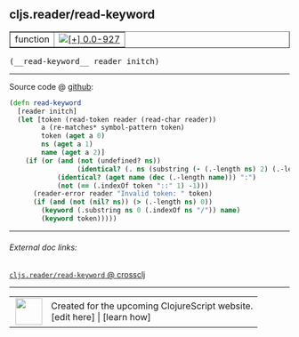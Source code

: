 ## cljs.reader/read-keyword



 <table border="1">
<tr>
<td>function</td>
<td><a href="https://github.com/cljsinfo/cljs-api-docs/tree/0.0-927"><img valign="middle" alt="[+] 0.0-927" title="Added in 0.0-927" src="https://img.shields.io/badge/+-0.0--927-lightgrey.svg"></a> </td>
</tr>
</table>


 <samp>
(__read-keyword__ reader initch)<br>
</samp>

---







Source code @ [github](https://github.com/clojure/clojurescript/blob/r2227/src/cljs/cljs/reader.cljs#L317-L331):

```clj
(defn read-keyword
  [reader initch]
  (let [token (read-token reader (read-char reader))
        a (re-matches* symbol-pattern token)
        token (aget a 0)
        ns (aget a 1)
        name (aget a 2)]
    (if (or (and (not (undefined? ns))
                 (identical? (. ns (substring (- (.-length ns) 2) (.-length ns))) ":/"))
            (identical? (aget name (dec (.-length name))) ":")
            (not (== (.indexOf token "::" 1) -1)))
      (reader-error reader "Invalid token: " token)
      (if (and (not (nil? ns)) (> (.-length ns) 0))
        (keyword (.substring ns 0 (.indexOf ns "/")) name)
        (keyword token)))))
```

<!--
Repo - tag - source tree - lines:

 <pre>
clojurescript @ r2227
└── src
    └── cljs
        └── cljs
            └── <ins>[reader.cljs:317-331](https://github.com/clojure/clojurescript/blob/r2227/src/cljs/cljs/reader.cljs#L317-L331)</ins>
</pre>

-->

---



###### External doc links:

[`cljs.reader/read-keyword` @ crossclj](http://crossclj.info/fun/cljs.reader.cljs/read-keyword.html)<br>

---

 <table>
<tr><td>
<img valign="middle" align="right" width="48px" src="http://i.imgur.com/Hi20huC.png">
</td><td>
Created for the upcoming ClojureScript website.<br>
[edit here] | [learn how]
</td></tr></table>

[edit here]:https://github.com/cljsinfo/cljs-api-docs/blob/master/cljsdoc/cljs.reader/read-keyword.cljsdoc
[learn how]:https://github.com/cljsinfo/cljs-api-docs/wiki/cljsdoc-files

<!--

This information was too distracting to show to readers, but I'll leave it
commented here since it is helpful to:

- pretty-print the data used to generate this document
- and show how to retrieve that data



The API data for this symbol:

```clj
{:ns "cljs.reader",
 :name "read-keyword",
 :type "function",
 :signature ["[reader initch]"],
 :source {:code "(defn read-keyword\n  [reader initch]\n  (let [token (read-token reader (read-char reader))\n        a (re-matches* symbol-pattern token)\n        token (aget a 0)\n        ns (aget a 1)\n        name (aget a 2)]\n    (if (or (and (not (undefined? ns))\n                 (identical? (. ns (substring (- (.-length ns) 2) (.-length ns))) \":/\"))\n            (identical? (aget name (dec (.-length name))) \":\")\n            (not (== (.indexOf token \"::\" 1) -1)))\n      (reader-error reader \"Invalid token: \" token)\n      (if (and (not (nil? ns)) (> (.-length ns) 0))\n        (keyword (.substring ns 0 (.indexOf ns \"/\")) name)\n        (keyword token)))))",
          :title "Source code",
          :repo "clojurescript",
          :tag "r2227",
          :filename "src/cljs/cljs/reader.cljs",
          :lines [317 331]},
 :full-name "cljs.reader/read-keyword",
 :full-name-encode "cljs.reader/read-keyword",
 :history [["+" "0.0-927"]]}

```

Retrieve the API data for this symbol:

```clj
;; from Clojure REPL
(require '[clojure.edn :as edn])
(-> (slurp "https://raw.githubusercontent.com/cljsinfo/cljs-api-docs/catalog/cljs-api.edn")
    (edn/read-string)
    (get-in [:symbols "cljs.reader/read-keyword"]))
```

-->
